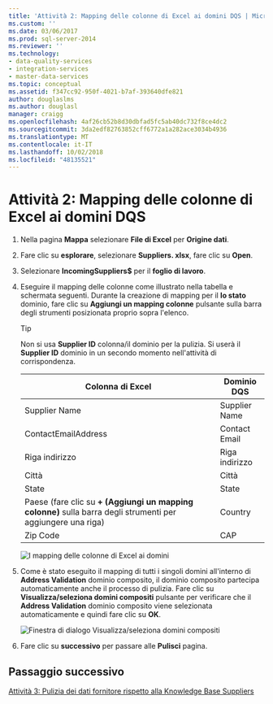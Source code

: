 ```yaml
---
title: 'Attività 2: Mapping delle colonne di Excel ai domini DQS | Microsoft Docs'
ms.custom: ''
ms.date: 03/06/2017
ms.prod: sql-server-2014
ms.reviewer: ''
ms.technology:
- data-quality-services
- integration-services
- master-data-services
ms.topic: conceptual
ms.assetid: f347cc92-950f-4021-b7af-393640dfe821
author: douglaslms
ms.author: douglasl
manager: craigg
ms.openlocfilehash: 4af26cb52b8d30dbfad5fc5ab40dc732f8ce4dc2
ms.sourcegitcommit: 3da2edf82763852cff6772a1a282ace3034b4936
ms.translationtype: MT
ms.contentlocale: it-IT
ms.lasthandoff: 10/02/2018
ms.locfileid: "48135521"
---
```

# <a name="task-2-mapping-excel-columns-to-dqs-domains"></a>Attività 2: Mapping delle colonne di Excel ai domini DQS
    
1.  Nella pagina **Mappa** selezionare **File di Excel** per **Origine dati**.  
  
2.  Fare clic su **esplorare**, selezionare **Suppliers. xlsx**, fare clic su **Open**.  
  
3.  Selezionare **IncomingSuppliers$** per il **foglio di lavoro**.  
  
4.  Eseguire il mapping delle colonne come illustrato nella tabella e schermata seguenti. Durante la creazione di mapping per il **lo stato** dominio, fare clic su **Aggiungi un mapping colonne** pulsante sulla barra degli strumenti posizionata proprio sopra l'elenco.  
  
    > [!TIP]  
    >  Non si usa **Supplier ID** colonna/il dominio per la pulizia. Si userà il **Supplier ID** dominio in un secondo momento nell'attività di corrispondenza.  
  
    |Colonna di Excel|Dominio DQS|  
    |------------------|----------------|  
    |Supplier Name|Supplier Name|  
    |ContactEmailAddress|Contact Email|  
    |Riga indirizzo|Riga indirizzo|  
    |Città|Città|  
    |State|State|  
    |Paese (fare clic su **+ (Aggiungi un mapping colonne)** sulla barra degli strumenti per aggiungere una riga)|Country|  
    |Zip Code|CAP|  
  
     ![I mapping delle colonne di Excel ai domini](../../2014/tutorials/media/et-mappingexcelcolumnstodqsdomains-01.jpg "i mapping delle colonne di Excel ai domini")  
  
5.  Come è stato eseguito il mapping di tutti i singoli domini all'interno di **Address Validation** dominio composito, il dominio composito partecipa automaticamente anche il processo di pulizia. Fare clic su **Visualizza/seleziona domini compositi** pulsante per verificare che il **Address Validation** dominio composito viene selezionata automaticamente e quindi fare clic su **OK**.  
  
     ![Finestra di dialogo Visualizza/seleziona domini compositi](../../2014/tutorials/media/et-mappingexcelcolumnstodqsdomains-02.jpg "finestra di dialogo Visualizza/seleziona domini compositi")  
  
6.  Fare clic su **successivo** per passare alle **Pulisci** pagina.  
  
## <a name="next-step"></a>Passaggio successivo  
 [Attività 3: Pulizia dei dati fornitore rispetto alla Knowledge Base Suppliers](../../2014/tutorials/task-3-cleansing-data-against-the-suppliers-knowledge-base.md)  
  
  
